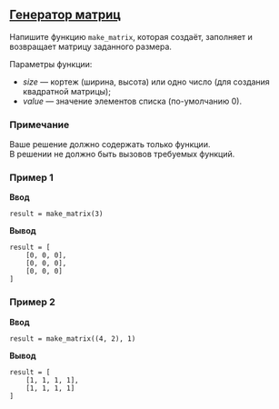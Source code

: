 ## [Генератор матриц](../../../solutions/4.2/42_b.py)

Напишите функцию `make_matrix`, которая создаёт, заполняет и возвращает матрицу заданного размера.

Параметры функции:

- _size_ — кортеж (ширина, высота) или одно число (для создания квадратной матрицы);
- _value_ — значение элементов списка (по-умолчанию 0).

### Примечание

Ваше решение должно содержать только функции.\
В решении не должно быть вызовов требуемых функций.

### Пример 1

__Ввод__
```plaintext
result = make_matrix(3)
```

__Вывод__
```plaintext
result = [
    [0, 0, 0],
    [0, 0, 0],
    [0, 0, 0]
]
```

### Пример 2

__Ввод__
```plaintext
result = make_matrix((4, 2), 1)
```

__Вывод__
```plaintext
result = [
    [1, 1, 1, 1],
    [1, 1, 1, 1]
]
```